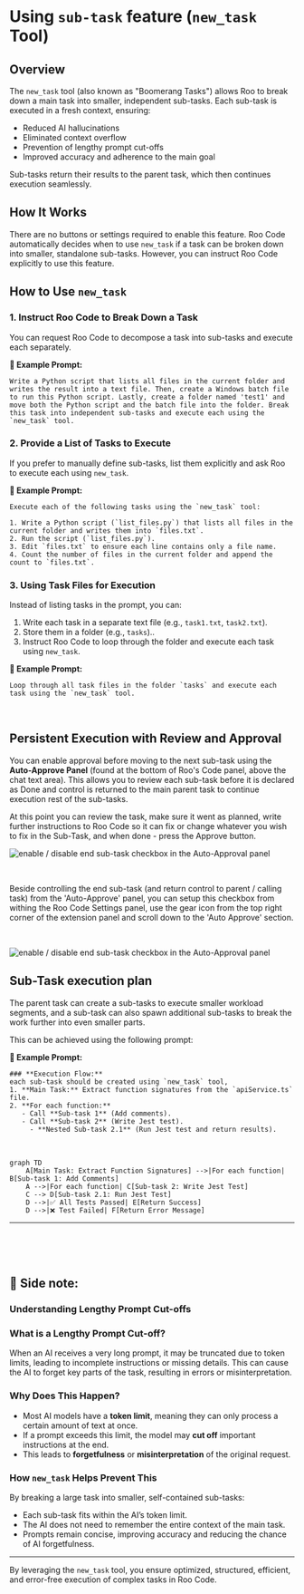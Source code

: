 # Using `sub-task` feature (`new_task`  Tool)

## Overview

The `new_task` tool (also known as "Boomerang Tasks") allows Roo to break down a main task into smaller, independent sub-tasks. Each sub-task is executed in a fresh context, ensuring:

- Reduced AI hallucinations
- Eliminated context overflow
- Prevention of lengthy prompt cut-offs
- Improved accuracy and adherence to the main goal

Sub-tasks return their results to the parent task, which then continues execution seamlessly.

## How It Works

There are no buttons or settings required to enable this feature. Roo Code automatically decides when to use `new_task` if a task can be broken down into smaller, standalone sub-tasks. However, you can instruct Roo Code explicitly to use this feature.

## How to Use `new_task`

### 1. Instruct Roo Code to Break Down a Task

You can request Roo Code to decompose a task into sub-tasks and execute each separately.

**📌 Example Prompt:**

```plaintext
Write a Python script that lists all files in the current folder and writes the result into a text file. Then, create a Windows batch file to run this Python script. Lastly, create a folder named 'test1' and move both the Python script and the batch file into the folder. Break this task into independent sub-tasks and execute each using the `new_task` tool.
```

### 2. Provide a List of Tasks to Execute

If you prefer to manually define sub-tasks, list them explicitly and ask Roo to execute each using `new_task`.

**📌 Example Prompt:**

```plaintext
Execute each of the following tasks using the `new_task` tool:

1. Write a Python script (`list_files.py`) that lists all files in the current folder and writes them into `files.txt`.
2. Run the script (`list_files.py`).
3. Edit `files.txt` to ensure each line contains only a file name.
4. Count the number of files in the current folder and append the count to `files.txt`.
```

### 3. Using Task Files for Execution

Instead of listing tasks in the prompt, you can:

1. Write each task in a separate text file (e.g., `task1.txt`, `task2.txt`).
2. Store them in a folder  (e.g., `tasks`)..
3. Instruct Roo Code to loop through the folder and execute each task using `new_task`.

**📌 Example Prompt:**

```plaintext
Loop through all task files in the folder `tasks` and execute each task using the `new_task` tool.
```

<br>

## Persistent Execution with Review and Approval

You can enable approval before moving to the next sub-task using the **Auto-Approve Panel** (found at the bottom of Roo's Code panel, above the chat text area). This allows you to review each sub-task before it is declared as Done and control is returned to the main parent task to continue execution rest of the sub-tasks.

At this point you can review the task, make sure it went as planned, write further instructions to Roo Code so it can fix or change whatever you wish to fix in the Sub-Task, and when done - press the Approve button.


![enable / disable end sub-task checkbox in the Auto-Approval panel](../../static/img/sub-task/sub-task-auto-approve.png)

<br>

Beside controlling the end sub-task (and return control to parent / calling task) from the 'Auto-Approve' panel, you can setup this checkbox from withing the Roo Code Settings panel, use the gear icon from the top right corner of the extension panel and scroll down to the 'Auto Approve' section.

<br>

![enable / disable end sub-task checkbox in the Auto-Approval panel](../../static/img/sub-task/sub-task-settings-always-approve.png)

## Sub-Task execution plan

The parent task can create a sub-tasks to execute smaller workload segments, and a sub-task can also spawn additional sub-tasks to break the work further into even smaller parts.

This can be achieved using the following prompt:

**📌 Example Prompt:**

```plaintext
### **Execution Flow:**
each sub-task should be created using `new_task` tool,
1. **Main Task:** Extract function signatures from the `apiService.ts` file.
2. **For each function:**
   - Call **Sub-task 1** (Add comments).
   - Call **Sub-task 2** (Write Jest test).
     - **Nested Sub-task 2.1** (Run Jest test and return results).
```

<br>

```mermaid
graph TD
    A[Main Task: Extract Function Signatures] -->|For each function| B[Sub-task 1: Add Comments]
    A -->|For each function| C[Sub-task 2: Write Jest Test]
    C --> D[Sub-task 2.1: Run Jest Test]
    D -->|✅ All Tests Passed| E[Return Success]
    D -->|❌ Test Failed| F[Return Error Message]
```

---
<br>
<br>
<br>

## 📝 Side note:

### **Understanding Lengthy Prompt Cut-offs**

### What is a Lengthy Prompt Cut-off?

When an AI receives a very long prompt, it may be truncated due to token limits, leading to incomplete instructions or missing details. This can cause the AI to forget key parts of the task, resulting in errors or misinterpretation.

### Why Does This Happen?

- Most AI models have a **token limit**, meaning they can only process a certain amount of text at once.
- If a prompt exceeds this limit, the model may **cut off** important instructions at the end.
- This leads to **forgetfulness** or **misinterpretation** of the original request.

### How `new_task` Helps Prevent This

By breaking a large task into smaller, self-contained sub-tasks:

- Each sub-task fits within the AI’s token limit.
- The AI does not need to remember the entire context of the main task.
- Prompts remain concise, improving accuracy and reducing the chance of AI forgetfulness.

---

By leveraging the `new_task` tool, you ensure optimized, structured, efficient, and error-free execution of complex tasks in Roo Code.

